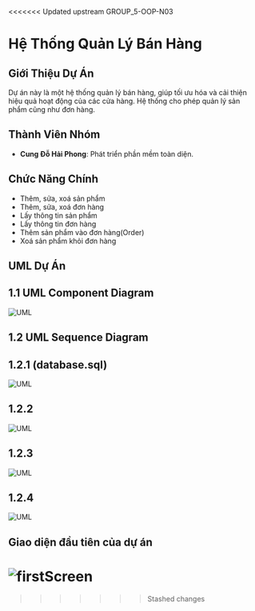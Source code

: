 <<<<<<< Updated upstream
GROUP_5-OOP-N03 
# Hệ Thống Quản Lý Bán Hàng

## Giới Thiệu Dự Án
Dự án này là một hệ thống quản lý bán hàng, giúp tối ưu hóa và cải thiện hiệu quả hoạt động của các cửa hàng. Hệ thống cho phép quản lý sản phẩm cũng như đơn hàng.
## Thành Viên Nhóm
- **Cung Đỗ Hải Phong**: Phát triển phần mềm toàn diện.


## Chức Năng Chính
- Thêm, sửa, xoá sản phẩm
- Thêm, sửa, xoá đơn hàng
- Lấy thông tin sản phẩm
- Lấy thông tin đơn hàng
- Thêm sản phẩm vào đơn hàng(Order)
- Xoá sản phẩm khỏi đơn hàng

## UML Dự Án

## 1.1 UML Component Diagram

![UML](https://github.com/user-attachments/assets/843e63f4-dba8-4f92-8759-acb107074fd5)



## 1.2 UML Sequence Diagram

## 1.2.1 (database.sql)

![UML](https://github.com/user-attachments/assets/0c504e4c-3abd-40e6-9577-1f18fbb60878)

## 1.2.2

![UML](https://github.com/user-attachments/assets/05a05666-cddf-42d8-bf3e-eb2636dc7e0b)


## 1.2.3

![UML](https://github.com/user-attachments/assets/20241541-ea81-4919-a7b1-d7c37284787f)


## 1.2.4

![UML](https://github.com/user-attachments/assets/b24750c3-909a-491e-8fe5-2d6de6af9bbb)


## Giao diện đầu tiên của dự án
![firstScreen](https://github.com/user-attachments/assets/3e754c8e-de54-444d-b075-b48958978aee)
=======

>>>>>>> Stashed changes
